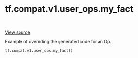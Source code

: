 <div itemscope itemtype="http://developers.google.com/ReferenceObject">
<meta itemprop="name" content="tf.compat.v1.user_ops.my_fact" />
<meta itemprop="path" content="Stable" />
</div>

# tf.compat.v1.user_ops.my_fact

<!-- Insert buttons -->

<table class="tfo-notebook-buttons tfo-api" align="left">
</table>

<a target="_blank" href="/code/stable/tensorflow/python/user_ops/user_ops.py">View source</a>



<!-- Start diff -->
Example of overriding the generated code for an Op.

``` python
tf.compat.v1.user_ops.my_fact()
```



<!-- Placeholder for "Used in" -->
